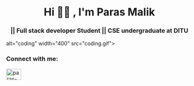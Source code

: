 <h1 align="center">Hi 👋🏻 , I'm Paras Malik</h1>
<h3 align="center">|| Full stack developer Student || CSE undergraduate at DITU</h3>

<img align="right">alt="coding" width="400" src="coding.gif">

<h3 align="left">Connect with me:</h3>
<p align="left">
<a href="https://linkedin.com/in/paras-malik-7a4a98202/" target="blank"><img align="center" src="https://raw.githubusercontent.com/rahuldkjain/github-profile-readme-generator/master/src/images/icons/Social/linked-in-alt.svg" alt="paras-malik-7a4a98202/" height="30" width="40" /></a>
</p>
